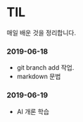 # TIL
매일 배운 것을 정리합니다.

### 2019-06-18
* git branch add 작업. 
* markdown 문법

### 2019-06-19

- AI 개론 학습